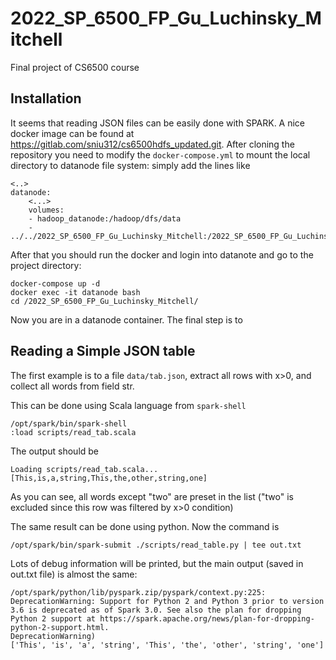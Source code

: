 # 2022_SP_6500_FP_Gu_Luchinsky_Mitchell

Final project of CS6500 course

## Installation

It seems that reading JSON files can be easily done with SPARK. A nice docker image can be found at https://gitlab.com/sniu312/cs6500hdfs_updated.git. After cloning the repository you need to modify the `docker-compose.yml` to mount the local directory to datanode file system: simply add the lines like

    <..>
    datanode:
        <...>
        volumes:
        - hadoop_datanode:/hadoop/dfs/data
        - ../../2022_SP_6500_FP_Gu_Luchinsky_Mitchell:/2022_SP_6500_FP_Gu_Luchinsky_Mitchell/

After that you should run the docker and login into datanote and go to the project directory:

    docker-compose up -d
    docker exec -it datanode bash
    cd /2022_SP_6500_FP_Gu_Luchinsky_Mitchell/

Now you are in a datanode container. The final step is to

## Reading a Simple JSON table

The first example is to a file `data/tab.json`, extract all rows with x>0, and collect all words from field str.

This can be done using Scala language from `spark-shell`

    /opt/spark/bin/spark-shell
    :load scripts/read_tab.scala

The output should be

    Loading scripts/read_tab.scala...
    [This,is,a,string,This,the,other,string,one]

As you can see, all words except "two" are preset in the list ("two" is excluded since this row was filtered by x>0 condition)

The same result can be done using python. Now the command is

    /opt/spark/bin/spark-submit ./scripts/read_table.py | tee out.txt

Lots of debug information will be printed, but the main output (saved in out.txt file) is almost the same:

    /opt/spark/python/lib/pyspark.zip/pyspark/context.py:225: DeprecationWarning: Support for Python 2 and Python 3 prior to version 3.6 is deprecated as of Spark 3.0. See also the plan for dropping Python 2 support at https://spark.apache.org/news/plan-for-dropping-python-2-support.html.
    DeprecationWarning)
    ['This', 'is', 'a', 'string', 'This', 'the', 'other', 'string', 'one']
